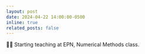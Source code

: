 ```yaml
---
layout: post
date: 2024-04-22 14:00:00-0500
inline: true
related_posts: false
---
```


:technologist: Starting teaching at EPN, Numerical Methods class.
